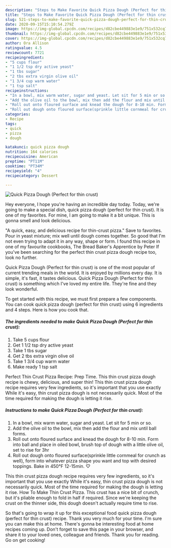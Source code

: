 ```yaml
---
description: "Steps to Make Favorite Quick Pizza Dough (Perfect for thin crust)"
title: "Steps to Make Favorite Quick Pizza Dough (Perfect for thin crust)"
slug: 521-steps-to-make-favorite-quick-pizza-dough-perfect-for-thin-crust
date: 2020-09-15T15:10:54.279Z
image: https://img-global.cpcdn.com/recipes/d82cbe449883e1e9/751x532cq70/quick-pizza-dough-perfect-for-thin-crust-recipe-main-photo.jpg
thumbnail: https://img-global.cpcdn.com/recipes/d82cbe449883e1e9/751x532cq70/quick-pizza-dough-perfect-for-thin-crust-recipe-main-photo.jpg
cover: https://img-global.cpcdn.com/recipes/d82cbe449883e1e9/751x532cq70/quick-pizza-dough-perfect-for-thin-crust-recipe-main-photo.jpg
author: Ora Allison
ratingvalue: 4.5
reviewcount: 7721
recipeingredient:
- "5 cups flour"
- "1 1/2 tsp dry active yeast"
- "1 tbs sugar"
- "2 tbs extra virgin olive oil"
- "1 3/4 cup warm water"
- "1 tsp salt"
recipeinstructions:
- "In a bowl, mix warm water, sugar and yeast. Let sit for 5 min or so."
- "Add the olive oil to the bowl, mix then add the flour and mix until ball forms."
- "Roll out onto floured surface and knead the dough for 8-10 min. Form into ball and place in oiled bowl, brush top of dough with a little olive oil, set to rise for 3hr"
- "Roll out dough onto floured surface(sprinkle little cornmeal for crunch as well), form into whatever pizza shape you want and top with desired toppings. Bake in 450°F 12-15min. ♡"
categories:
- Recipe
tags:
- quick
- pizza
- dough

katakunci: quick pizza dough 
nutrition: 164 calories
recipecuisine: American
preptime: "PT11M"
cooktime: "PT34M"
recipeyield: "4"
recipecategory: Dessert

---
```



![Quick Pizza Dough (Perfect for thin crust)](https://img-global.cpcdn.com/recipes/d82cbe449883e1e9/751x532cq70/quick-pizza-dough-perfect-for-thin-crust-recipe-main-photo.jpg)

Hey everyone, I hope you're having an incredible day today. Today, we're going to make a special dish, quick pizza dough (perfect for thin crust). It is one of my favorites. For mine, I am going to make it a bit unique. This is gonna smell and look delicious.

&#34;A quick, easy, and delicious recipe for thin-crust pizza.&#34; Save to favorites. Pour in yeast mixture; mix well until dough comes together. So good that I&#39;m not even trying to adapt it in any way, shape or form. I found this recipe in one of my favourite cookbooks, The Bread Baker&#39;s Apprentice by Peter If you&#39;ve been searching for the perfect thin crust pizza dough recipe too, look no further.

Quick Pizza Dough (Perfect for thin crust) is one of the most popular of current trending meals in the world. It is enjoyed by millions every day. It is simple, it's fast, it tastes delicious. Quick Pizza Dough (Perfect for thin crust) is something which I've loved my entire life. They're fine and they look wonderful.


To get started with this recipe, we must first prepare a few components. You can cook quick pizza dough (perfect for thin crust) using 6 ingredients and 4 steps. Here is how you cook that.

<!--inarticleads1-->

##### The ingredients needed to make Quick Pizza Dough (Perfect for thin crust):

1. Take 5 cups flour
1. Get 1 1/2 tsp dry active yeast
1. Take 1 tbs sugar
1. Get 2 tbs extra virgin olive oil
1. Take 1 3/4 cup warm water
1. Make ready 1 tsp salt


Perfect Thin Crust Pizza Recipe: Prep Time. This thin crust pizza dough recipe is chewy, delicious, and super thin! This thin crust pizza dough recipe requires very few ingredients, so it&#39;s important that you use exactly While it&#39;s easy, thin crust pizza dough is not necessarily quick. Most of the time required for making the dough is letting it rise. 

<!--inarticleads2-->

##### Instructions to make Quick Pizza Dough (Perfect for thin crust):

1. In a bowl, mix warm water, sugar and yeast. Let sit for 5 min or so.
1. Add the olive oil to the bowl, mix then add the flour and mix until ball forms.
1. Roll out onto floured surface and knead the dough for 8-10 min. Form into ball and place in oiled bowl, brush top of dough with a little olive oil, set to rise for 3hr
1. Roll out dough onto floured surface(sprinkle little cornmeal for crunch as well), form into whatever pizza shape you want and top with desired toppings. Bake in 450°F 12-15min. ♡


This thin crust pizza dough recipe requires very few ingredients, so it&#39;s important that you use exactly While it&#39;s easy, thin crust pizza dough is not necessarily quick. Most of the time required for making the dough is letting it rise. How To Make Thin Crust Pizza. This crust has a nice bit of crunch, but it&#39;s pliable enough to fold in half if required. Since we&#39;re keeping the crust on the thinner side, this dough doesn&#39;t actually require time to rise. 

So that's going to wrap it up for this exceptional food quick pizza dough (perfect for thin crust) recipe. Thank you very much for your time. I'm sure you can make this at home. There's gonna be interesting food at home recipes coming up. Don't forget to save this page in your browser, and share it to your loved ones, colleague and friends. Thank you for reading. Go on get cooking!
